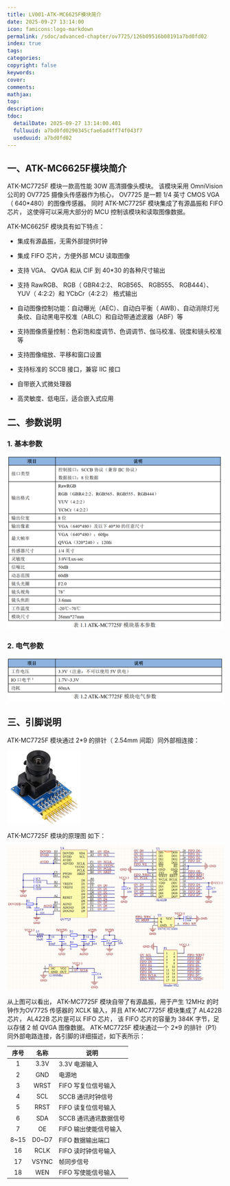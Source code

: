 ```yaml
---
title: LV001-ATK-MC6625F模块简介
date: 2025-09-27 13:14:00
icon: famicons:logo-markdown
permalink: /sdoc/advanced-chapter/ov7725/126b09516b08191a7bd0fd02
index: true
tags:
categories:
copyright: false
keywords:
cover:
comments:
mathjax:
top:
description:
tdoc:
  detailDate: 2025-09-27 13:14:00.401
  fulluuid: a7bd0fd0290345cfae6ad4ff74f043f7
  useduuid: a7bd0fd02
---
```



<!-- more -->


## 一、ATK-MC6625F模块简介

ATK-MC7725F 模块一款高性能 30W 高清摄像头模块。 该模块采用 OmniVision 公司的 OV7725 摄像头传感器作为核心， OV7725 是一颗 1/4 英寸 CMOS VGA（ 640*480）的图像传感器。 同时 ATK-MC7725F 模块集成了有源晶振和 FIFO 芯片， 这使得可以采用大部分的 MCU 控制该模块和读取图像数据。  

ATK-MC6625F 模块具有如下特点：

- 集成有源晶振，无需外部提供时钟

- 集成 FIFO 芯片，方便外部 MCU 读取图像

- 支持 VGA、 QVGA 和从 CIF 到 40*30 的各种尺寸输出

- 支持 RawRGB、 RGB（ GBR4:2:2、 RGB565、 RGB555、 RGB444）、 YUV（ 4:2:2）和 YCbCr（4:2:2） 格式输出

- 自动图像控制功能：自动曝光（AEC）、自动白平衡（ AWB）、自动消除灯光条纹、自动黑电平校准（ABLC）和自动带通滤波器（ABF）等

- 支持图像质量控制：色彩饱和度调节、色调调节、伽马校准、锐度和镜头校准等

- 支持图像缩放、平移和窗口设置

- 支持标准的 SCCB 接口，兼容 IIC 接口

- 自带嵌入式微处理器

- 高灵敏度、低电压，适合嵌入式应用  

## 二、参数说明  

### 1. 基本参数  

<img src="./LV001-ATK-MC6625F模块简介/img/image-20240114141900907.png" alt="image-20240114141900907" style="zoom:50%;" />

### 2. 电气参数

<img src="./LV001-ATK-MC6625F模块简介/img/image-20240114141925746.png" alt="image-20240114141925746" style="zoom:50%;" />

## 三、引脚说明

ATK-MC7725F 模块通过 2\*9 的排针（ 2.54mm 间距）同外部相连接：

<img src="./LV001-ATK-MC6625F模块简介/img/image-20240114142010644.png" alt="image-20240114142010644" style="zoom:33%;" />

ATK-MC7725F 模块的原理图 如下：

<img src="./LV001-ATK-MC6625F模块简介/img/image-20240114142028173.png" alt="image-20240114142028173" style="zoom:50%;" />

从上图可以看出， ATK-MC7725F 模块自带了有源晶振，用于产生 12MHz 的时钟作为OV7725 传感器的 XCLK 输入，并且 ATK-MC7725F 模块集成了 AL422B 芯片， AL422B 芯片是可以 FIFO 芯片， 该 FIFO 芯片的容量为 384K 字节，足以存储 2 帧 QVGA 图像数据。 ATK-MC7725F 模块通过一个 2\*9 的排针（P1）同外部电路连接，各引脚的详细描述，如下表所示：     

| 序号  |  名称  | 说明                  |
| :---: | :----: | --------------------- |
|   1   |  3.3V  | 3.3V 电源输入         |
|   2   |  GND   | 电源地                |
|   3   |  WRST  | FIFO 写复位信号输入   |
|   4   |  SCL   | SCCB 通讯时钟信号     |
|   5   |  RRST  | FIFO 读复位信号输入   |
|   6   |  SDA   | SCCB 通讯通讯数据信号 |
|   7   |   OE   | FIFO 输出使能信号输入 |
| 8\~15 | D0\~D7 | FIFO 数据输出端口     |
|  16   |  RCLK  | FIFO 读时钟信号输入   |
|  17   | VSYNC  | 帧同步信号            |
|  18   |  WEN   | FIFO 写使能信号输入   |
